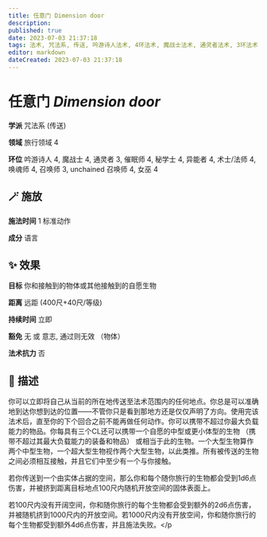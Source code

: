 ```yaml
---
title: 任意门 Dimension door
description: 
published: true
date: 2023-07-03 21:37:18
tags: 法术, 咒法系, 传送, 吟游诗人法术, 4环法术, 魔战士法术, 通灵者法术, 3环法术, 催眠师法术, 秘学士法术, 异能者法术, 术士/法师法术, 唤魂师法术, 召唤师法术, unchained 召唤师法术, 女巫法术, 旅行领域
editor: markdown
dateCreated: 2023-07-03 21:37:18
---
```


# **任意门** *Dimension door*

**学派** 咒法系 (传送) 

**领域** 旅行领域 4

**环位** 吟游诗人 4, 魔战士 4, 通灵者 3, 催眠师 4, 秘学士 4, 异能者 4, 术士/法师 4, 唤魂师 4, 召唤师 3, unchained 召唤师 4, 女巫 4

## 🪄 施放

**施法时间** 1 标准动作

**成分** 语言

## ✨ 效果 

**目标** 你和接触到的物体或其他接触到的自愿生物 

**距离** 远距 (400尺+40尺/等级)  

**持续时间** 立即 

**豁免** 无 或 意志, 通过则无效 （物体）

**法术抗力** 否

## 📖 描述

你可以立即将自己从当前的所在地传送至法术范围内的任何地点。你总是可以准确地到达你想到达的位置——不管你只是看到那地方还是仅仅声明了方向。使用完该法术后，直至你的下个回合之前不能再做任何动作。你可以携带不超过你最大负载能力的物品。你每具有三个CL还可以携带一个自愿的中型或更小体型的生物 （携带不超过其最大负载能力的装备和物品） 或相当于此的生物。一个大型生物算作两个中型生物，一个超大型生物视作两个大型生物，以此类推。所有被传送的生物之间必须相互接触，并且它们中至少有一个与你接触。

若你传送到一个由实体占据的空间，那么你和每个随你旅行的生物都会受到1d6点伤害，并被挤到距离目标地点100尺内随机开放空间的固体表面上。

若100尺内没有开阔空间，你和随你旅行的每个生物都会受到额外的2d6点伤害，并被随机挤到1000尺内的开放空间。若1000尺内没有开放空间，你和随你旅行的每个生物都受到额外4d6点伤害，并且施法失败。</p
    